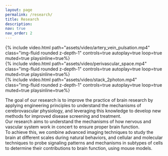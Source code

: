 ```yaml
---
layout: page
permalink: /research/
title: Research
description:
nav: true
nav_order: 2
---
```

<div class="row mt-3">
    <div class="col-sm mt-3 mt-md-0">
        {% include video.html path="assets/video/artery_vein_pulsation.mp4" class="img-fluid rounded z-depth-1" controls=true autoplay=true loop=true muted=true playsinline=true%}
    </div>
    <div class="col-sm mt-3 mt-md-0">
        {% include video.html path="assets/video/perivascular_space.mp4" class="img-fluid rounded z-depth-1" controls=true autoplay=true loop=true muted=true playsinline=true%}
    </div>
    <div class="col-sm mt-3 mt-md-0">
        {% include video.html path="assets/video/stack_2photon.mp4" class="img-fluid rounded z-depth-1" controls=true autoplay=true loop=true muted=true playsinline=true%}
    </div>
</div>

The goal of our research is to improve the practice of brain research by applying engineering principles to understand the mechanisms of cerebrovascular physiology, and leveraging this knowledge to develop new methods for improved disease screening and treatment.  <br>
Our research aims to understand the mechanisms of how nervous and vascular system work in concert to ensure proper brain function. <br>
To achieve this, we combine advanced imaging techniques to study the brain at different scales during natural behaviors, and cellular and molecular techniques to probe signaling patterns and mechanisms in subtypes of cells to determine their contributions to brain function, using mouse models. <br>

